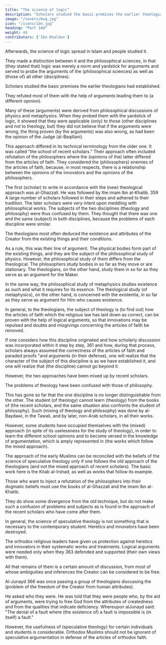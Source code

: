 ```yaml
---
title: "The science of logic"
description: "Scholars studied the basic premises the earlier theologians had established"
image: "/covers/muq.jpg"
icon: "/icons/ibn.jpg"
heading: "Part 14d"
weight: 40
contributors: ['Ibn Khaldun']
---
```



Afterwards, the science of logic spread in Islam and people studied it. 

They made a distinction between it and the philosophical sciences, in that (they stated that) logic was merely a norm and yardstick for arguments and served to probe the arguments of the (philosophical sciences) as well as (those of) all other (disciplines).

Scholars studied the basic premises the earlier theologians had established. 

They refuted most of them with the help of arguments leading them to
(a different opinion). 

Many of these (arguments) were derived from philosophical discussions of physics and metaphysics. When they probed them with the yardstick of logic, it showed that they were applicable (only) to those (other disciplines and
not to theology, but) they did not believe that if the arguments were wrong, the thing
proven (by the arguments) was also wrong, as had been the opinion of the Judge (al-Baqillani). 

This approach differed in its technical terminology from the older one. It was called "the school of recent scholars." Their approach often included refutation of the philosophers where the (opinions of the) latter differed from the articles of
faith. They considered the (philosophers) enemies of the articles of faith, because, in
most respects, there is a relationship between the opinions of the innovators and the
opinions of the philosophers.

The first (scholar) to write in accordance with the (new) theological approach was al-Ghazzali. He was followed by the imam Ibn al-Khatib. 359 A large number of
scholars followed in their steps and adhered to their tradition.
The later scholars were very intent upon meddling with philosophical works.
The subjects of the two disciplines (theology and philosophy) were thus confused by
them. They thought that there was one and the same (subject) in both disciplines,
because the problems of each discipline were similar. <!-- 360 -->

The theologians most often deduced the existence and attributes of the Creator from the existing things and their conditions. 

As a rule, this was their line of argument. The physical bodies form part of the existing things, and they are the subject of the philosophical study of physics. However, the philosophical study of them differs from the theological. The philosophers study bodies in so far as they move or are stationary. The theologians, on the other hand,
study them in so far as they serve as an argument for the Maker. 

In the same way, the philosophical study of metaphysics studies existence as such and what it requires
for its essence. The theological study (of metaphysics), on the other hand, is
concerned with the existentia, in so far as they serve as argument for Him who
causes existence. 

In general, to the theologians, the subject of theology is (to find out) how the articles of faith which the religious law has laid down as correct, can be proven with the help of logical arguments, so that innovations may be repulsed and doubts and misgivings concerning the articles of faith be removed.

If one considers how this discipline originated and how scholarly discussion was incorporated within it step by step, 361 and how, during that process, scholars always assumed the correctness of the articles of faith and paraded proofs "and
arguments (in their defense), one will realize that the character of the subject of this discipline is as we have established it, and one will realize that (the discipline) cannot go beyond it. 

However, the two approaches have been mixed up by recent scholars. 

The problems of theology have been confused with those of philosophy.

This has gone so far that the one discipline is no longer distinguishable from the other. The student (of theology) cannot learn (theology) from the books of (the recent scholars, and the same situation also confronts the student of philosophy).
Such (mixing of theology and philosophy) was done by al-Baydawi, in the Tawali, and by later, non-Arab scholars, in all their works.

However, some students have occupied themselves with the (mixed) approach (in spite of its uselessness for the
study of theology), in order to learn the different school opinions and to become versed in the knowledge of argumentation, which is amply represented in (the works which follow the mixed approach).

The approach of the early Muslims can be reconciled with the beliefs of the science of speculative theology only if one follows the old approach of the theologians (and not the mixed approach of recent scholars). The basic work here is
the Kitab al-Irshad, as well as works that follow its example. 

Those who want to inject a refutation of the philosophers into their dogmatic beliefs must use the books of al-Ghazzali and the imam <!-- 362 --> Ibn al-Khatib. 

They do show some divergence from the old technique, but do not make such a confusion of problems and subjects as is
found in the approach of the recent scholars who have come after them.

In general, the science of speculative theology is not something that is necessary to the contemporary student. Heretics
and innovators have been destroyed. 

The orthodox religious leaders have given us protection against heretics and innovators in their systematic works and treatments. Logical arguments were needed only when they 363 defended and supported (their
own views with them). 

All that remains of them <!-- 364 --> is a certain amount of discussion, from most of whose ambiguities and inferences the Creator can be considered to be free. <!-- 365 -->


Al-Junayd 366 was once passing a group of theologians discussing the (problem of the freedom of the Creator from human attributes). 

He asked who they were. He was told that they were people who, by the aid of arguments, were trying to free God from the attributes of createdness and from the qualities that indicate deficiency. Whereupon alJunayd said: "The denial of a fault where (the existence of) a fault is impossible is (in itself) a fault." <!-- 367 -->

However, the usefulness of (speculative theology) for certain individuals and students is considerable. Orthodox Muslims should not be ignorant of speculative argumentation in defense of the articles of orthodox faith.
